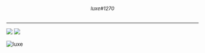 <h1 align="center"> 
  <h6 style="margin-top: -17px; font-size: 13px;" align="center">luxe#1270</h6>

 -----
   <a align="center">
  <img src="https://github-readme-stats.vercel.app/api/top-langs/?username=VissiinLuxe&layout=compact&theme=omni" />
</a>
</a>
<a align="center">
  <img src="https://github-readme-stats.vercel.app/api?username=VissiinLuxe&show_icons=true&theme=omni" />
</a>
  
  <p align="left"><img src="https://komarev.com/ghpvc/?username=VISSIINLUXE" alt="luxe" /></p>

